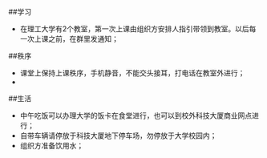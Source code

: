 
##学习

* 在理工大学有2个教室，第一次上课由组织方安排人指引带领到教室。以后每一次上课之前，在群里发通知；

##秩序

* 课堂上保持上课秩序，手机静音，不能交头接耳，打电话在教室外进行；
* 

##生活

* 中午吃饭可以办理大学的饭卡在食堂进行，也可以到校外科技大厦商业网点进行；
* 自带车辆请停放于科技大厦地下停车场，勿停放于大学校园内；
* 组织方准备饮用水；


